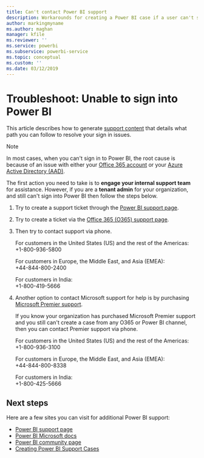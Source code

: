 ```yaml
---
title: Can't contact Power BI support
description: Workarounds for creating a Power BI case if a user can't sign in
author: markingmyname
ms.author: maghan
manager: kfile
ms.reviewer: ''
ms.service: powerbi
ms.subservice: powerbi-service
ms.topic: conceptual
ms.custom: ''
ms.date: 03/12/2019
---
```


# Troubleshoot: Unable to sign into Power BI

This article describes how to generate [support content](https://powerbi.microsoft.com/support/) that details what path you can follow to resolve your sign in issues.

> [!Note]
> In most cases, when you can't sign in to Power BI, the root cause is because of an issue with either your [Office 365 account](https://docs.microsoft.com/office365/) or your [Azure Active Directory (AAD)](https://docs.microsoft.com/azure/active-directory/fundamentals/active-directory-whatis).

The first action you need to take is to **engage your internal support team** for assistance. However, if you are a **tenant admin** for your organization, and still can't sign into Power BI then follow the steps below.

1. Try to create a support ticket through the [Power BI support page](https://powerbi.microsoft.com/en-us/support/).

2. Try to create a ticket via the [Office 365 (O365) support page](https://support.office.com/home/contact).

3. Then try to contact support via phone.

    For customers in the United States (US) and the rest of the Americas: </br>
    +1-800-936-5800

    For customers in Europe, the Middle East, and Asia (EMEA):</br>
    +44-844-800-2400

    For customers in India:</br>
    +1-800-419-5666

4. Another option to contact Microsoft support for help is by purchasing [Microsoft Premier support](https://support.microsoft.com/premier).

    If you know your organization has purchased Microsoft Premier support and you still can't create a case from any O365 or Power BI channel, then you can contact Premier support via phone.

    For customers in the United States (US) and the rest of the Americas:</br>
    +1-800-936-3100

    For customers in Europe, the Middle East, and Asia (EMEA):</br>
    +44-844-800-8338

    For customers in India:</br>
    +1-800-425-5666

## Next steps

Here are a few sites you can visit for additional Power BI support:

* [Power BI support page](https://powerbi.microsoft.com/support/)
* [Power BI Microsoft docs](https://docs.microsoft.com/power-bi/)
* [Power BI community page](https://community.powerbi.com/)
* [Creating Power BI Support Cases](https://blogs.msdn.microsoft.com/charles_sterling/2017/12/01/creating-power-bi-support-cases/)